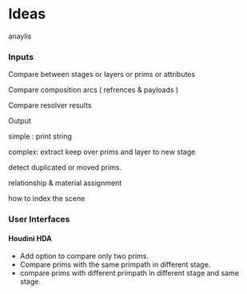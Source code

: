 # Ideas

anaylis

### Inputs

Compare between stages or layers or prims or attributes

Compare composition arcs ( refrences & payloads )

Compare resolver results

Output

simple : print string

complex: extract keep over prims and layer to new stage

detect duplicated or moved prims.

relationship & material assignment

how to index the scene


### User Interfaces

#### Houdini HDA

- Add option to compare only two prims.
- Compare prims with the same primpath in different stage.
- compare prims with different primpath in different stage and same stage.
